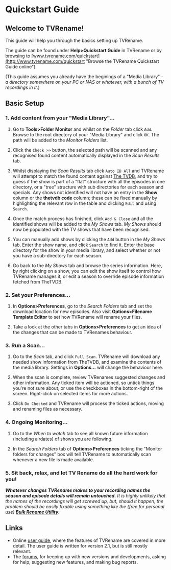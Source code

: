# Quickstart Guide

## Welcome to TVRename!

This guide will help you through the basics setting up TVRename.

The guide can be found under  **Help>Quickstart Guide** in TVRename or by browsing to [www.tvrename.com/quickstart](http://www.tvrename.com/quickstart "Browse the TVRename Quickstart Guide online").

(This guide assumes you already have the beginings of a "Media Library" - *a directory somewhere on your PC or NAS or whatever, with a bunch of TV recordings in it*.)

## Basic Setup

### 1. Add content from your "Media Library"...

 1. Go to **Tools>Folder Monitor** and whilst on the *Folder* tab click `Add`. Browse to the root directory of your "Media Library" and click `OK`. The path will be added to the *Monitor Folders* list.

 2. Click the `Check >>` button, the selected path will be scanned and any recognised found content automatically displayed in the *Scan Results* tab.
 
 3. Whilst displaying the *Scan Results* tab click `Auto ID All` and TVRename will attempt to match the found content against [The TVDB](http://thetvdb.com "Visit thetvdb.com"), and try to guess if the show is part of a "flat" structure with all the episodes in one directory, or a "tree" structure with sub directories for each season and specials.
 Any shows not identified will not have an entry in the **Show** column or the **thetvdb code** column; these can be fixed manually by highlighting the relevant row in the table and clicking `Edit` and using `Search`. 

 4. Once the match process has finished, click `Add & Close` and all the identified shows will be added to the *My Shows* tab.
 *My Shows* should now be populated with the TV shows that have been recognised.
 
 5. You can manually add shows by clicking the `Add` button in the *My Shows* tab. Enter the show name, and click `Search` to find it. 
 Enter the base directory for the show in your media library, and select whether or not you have a sub-directory for each season.

 6. Go back to the *My Shows* tab and browse the series information. Here, by right clicking on a show, you can edit the show itself to control how TVRename manages it, or edit a season to override episode information fetched from TheTVDB.

### 2. Set your Preferences...

 1. In **Options>Preferences**, go to the *Search Folders* tab and set the download location for new episodes. Also visit **Options>Filename Template Editor** to set how TVRename will rename your files.

 2. Take a look at the other tabs in **Options>Preferences** to get an idea of the changes that can be made to TVRenames behaviour.
 
### 3. Run a Scan...

 1. Go to the *Scan* tab, and click `Full Scan`. TVRename will download any needed show information from TheTVDB, and examine the contents of the media library. Settings in **Options...** will change the behaviour here.

 2. When the scan is complete, review TVRenames suggested changes and other information. Any ticked item will be actioned, so untick things you're not sure about, or use the checkboxes in the bottom-right of the screen. Right-click on selected items for more actions.

 3. Click `Do Checked` and TVRename will process the ticked actions, moving and renaming files as necessary.

### 4. Ongoing Monitoring...

 1. Go to the *When to watch* tab to see all known future information (including airdates) of shows you are following.
 
 2. In the *Search Folders* tab of **Options>Preferences** ticking the "Monitor folders for changes" box will tell TVRename to automatically scan whenever a new file is made available.

### 5. Sit back, relax, and let TV Rename do all the hard work for you!

***Whatever changes TVRename makes to your recording names the season and episode details will remain untouched.***
*It is highly unlikely that the names of the recordings will get screwed up, but, should it happen, the problem should be easily fixable using something like the (free for personal use) **[Bulk Rename Utility](http://www.bulkrenameutility.co.uk "Visit www.bulkrenameutility.co.uk")**.*

## Links
* Online [user guide](userguide), where the features of TVRename are covered in more detail. The user guide is written for version 2.1, but is still mostly relevant.
* The [forums](https://groups.google.com/forum/#!forum/tvrename), for keeping up with new versions and developments, asking for help, suggesting new features, and making bug reports.

